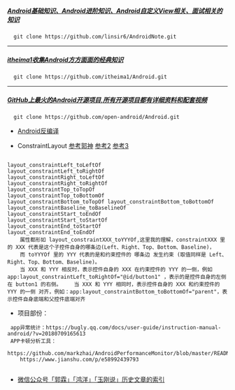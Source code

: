 ##### [Android基础知识、Android进阶知识、Android自定义View相关、面试相关的知识](https://github.com/linsir6/AndroidNote)

````
  git clone https://github.com/linsir6/AndroidNote.git
````
------
##### [itheima1收集Android方方面面的经典知识](https://github.com/itheima1/Android)
````
  git clone https://github.com/itheima1/Android.git
````

------
##### [GitHub上最火的Android开源项目,所有开源项目都有详细资料和配套视频](https://github.com/open-android/Android)
````
  git clone https://github.com/open-android/Android.git
````

* [Android反编译](https://github.com/onlybeyond/crack)

* ConstraintLayout  [参考郭神](https://blog.csdn.net/guolin_blog/article/details/53122387) [参考2](https://blog.csdn.net/c10wtiybq1ye3/article/details/78098515)  [参考3](https://blog.csdn.net/u012538536/article/details/65042525)

````

layout_constraintLeft_toLeftOf
layout_constraintLeft_toRightOf
layout_constraintRight_toLeftOf
layout_constraintRight_toRightOf
layout_constraintTop_toTopOf
layout_constraintTop_toBottomOf
layout_constraintBottom_toTopOf layout_constraintBottom_toBottomOf
layout_constraintBaseline_toBaselineOf
layout_constraintStart_toEndOf
layout_constraintStart_toStartOf
layout_constraintEnd_toStartOf
layout_constraintEnd_toEndOf
    属性都形如 layout_constraintXXX_toYYYOf,这里我的理解，constraintXXX 里的 XXX 代表是这个子控件自身的哪条边(Left、Right、Top、Bottom、Baseline)， 
    而 toYYYOf 里的 YYY 代表的是和约束控件的 哪条边 发生约束 (取值同样是 Left、Right、Top、Bottom、Baseline)。
    当 XXX 和 YYY 相反时，表示控件自身的 XXX 在约束控件的 YYY 的一侧，例如 app:layout_constraintLeft_toRightOf="@id/button1" ，表示的是控件自身的左侧在 button1 的右侧。    当 XXX 和 YYY 相同时，表示控件自身的 XXX 和约束控件的 YYY 的一侧 对齐，例如：app:layout_constraintBottom_toBottomOf="parent"，表示控件自身底端和父控件底端对齐
````


* 项目部份：

````
 app异常统计：https://bugly.qq.com/docs/user-guide/instruction-manual-android/?v=20180709165613
 APP卡顿分析工具：
    https://github.com/markzhai/AndroidPerformanceMonitor/blob/master/README_CN.md
    https://www.jianshu.com/p/e58992439793
    
````

* [微信公众号「郭霖」「鸿洋」「玉刚说」历史文章的索引](https://github.com/zhuanghongji/mp-android-index)